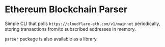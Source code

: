# Ethereum Blockchain Parser

Simple CLI that polls `https://cloudflare-eth.com/v1/mainnet` periodically, storing transactions from/to subscribed
addresses in memory.

`parser` package is also available as a library. 

